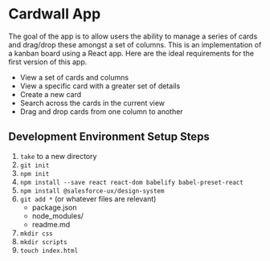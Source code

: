 # Cardwall App
The goal of the app is to allow users the ability to manage a series of cards and drag/drop these amongst a set of columns. This is an implementation of a kanban board using a React app. Here are the ideal requirements for the first version of this app.

- View a set of cards and columns
- View a specific card with a greater set of details
- Create a new card
- Search across the cards in the current view
- Drag and drop cards from one column to another

## Development Environment Setup Steps
1. `take` to a new directory
2. `git init`
3. `npm init`
4. `npm install --save react react-dom babelify babel-preset-react`
5. `npm install @salesforce-ux/design-system`
6. `git add *` (or whatever files are relevant)
	- package.json
	- node_modules/
	- readme.md
7. `mkdir css`
8. `mkdir scripts`
9. `touch index.html`
